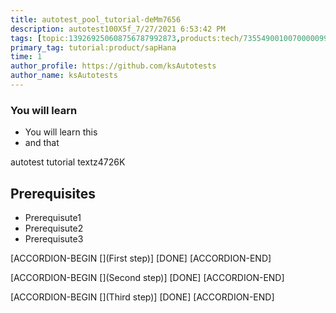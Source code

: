 ```yaml
---
title: autotest_pool_tutorial-deMm7656
description: autotest100X5f_7/27/2021 6:53:42 PM
tags: [topic:139269250608756787992873,products:tech/73554900100700000996,tutorial:experience/advanced]
primary_tag: tutorial:product/sapHana
time: 1
author_profile: https://github.com/ksAutotests
author_name: ksAutotests
---
```

### You will learn
- You will learn this
- and that

autotest tutorial textz4726K

## Prerequisites
- Prerequisute1
- Prerequisute2
- Prerequisute3

[ACCORDION-BEGIN [](First step)]
[DONE]
[ACCORDION-END]

[ACCORDION-BEGIN [](Second step)]
[DONE]
[ACCORDION-END]

[ACCORDION-BEGIN [](Third step)]
[DONE]
[ACCORDION-END]

